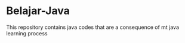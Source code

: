 # Belajar-Java
This repository contains java codes that are a consequence of mt java learning process
